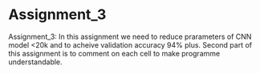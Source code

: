# Assignment_3
Assignment_3: In this assignment we need to reduce prarameters of CNN model <20k and to acheive validation accuracy 94% plus.
              Second part of this assignment is to comment on each cell to make programme understandable.

